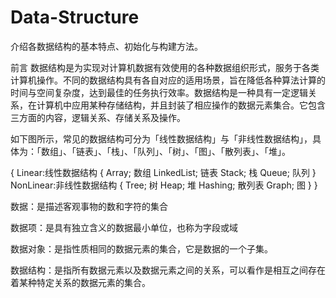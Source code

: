 # Data-Structure
介绍各数据结构的基本特点、初始化与构建方法。

前言
数据结构是为实现对计算机数据有效使用的各种数据组织形式，服务于各类计算机操作。不同的数据结构具有各自对应的适用场景，旨在降低各种算法计算的时间与空间复杂度，达到最佳的任务执行效率。数据结构是一种具有一定逻辑关系，在计算机中应用某种存储结构，并且封装了相应操作的数据元素集合。它包含三方面的内容，逻辑关系、存储关系及操作。

如下图所示，常见的数据结构可分为「线性数据结构」与「非线性数据结构」，具体为：「数组」、「链表」、「栈」、「队列」、「树」、「图」、「散列表」、「堆」。

{
    Linear:线性数据结构
    {
        Array;          数组
        LinkedList;     链表
        Stack;          栈
        Queue;          队列
    }
    NonLinear:非线性数据结构
    {
        Tree;           树
        Heap;           堆
        Hashing;        散列表
        Graph;          图
    }
}

数据：是描述客观事物的数和字符的集合

数据项：是具有独立含义的数据最小单位，也称为字段或域

数据对象：是指性质相同的数据元素的集合，它是数据的一个子集。

数据结构：是指所有数据元素以及数据元素之间的关系，可以看作是相互之间存在着某种特定关系的数据元素的集合。
